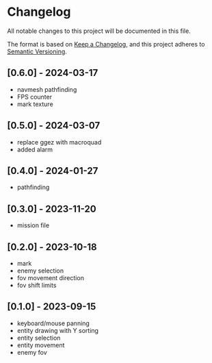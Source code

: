 # Changelog

All notable changes to this project will be documented in this file.

The format is based on [Keep a Changelog](https://keepachangelog.com/en/1.0.0/),
and this project adheres to [Semantic Versioning](https://semver.org/spec/v2.0.0.html).

## [0.6.0] - 2024-03-17
- navmesh pathfinding
- FPS counter
- mark texture

## [0.5.0] - 2024-03-07
- replace ggez with macroquad
- added alarm

## [0.4.0] - 2024-01-27
- pathfinding

## [0.3.0] - 2023-11-20
- mission file

## [0.2.0] - 2023-10-18
- mark
- enemy selection
- fov movement direction
- fov shift limits

## [0.1.0] - 2023-09-15

- keyboard/mouse panning
- entity drawing with Y sorting
- entity selection
- entity movement
- enemy fov
